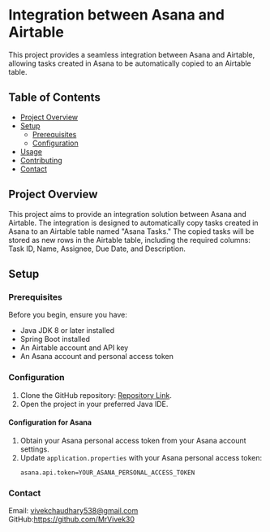 # Integration between Asana and Airtable

This project provides a seamless integration between Asana and Airtable, allowing tasks created in Asana to be automatically copied to an Airtable table.

## Table of Contents

- [Project Overview](#project-overview)
- [Setup](#setup)
  - [Prerequisites](#prerequisites)
  - [Configuration](#configuration)
- [Usage](#usage)
- [Contributing](#contributing)
- [Contact](#contact)

## Project Overview

This project aims to provide an integration solution between Asana and Airtable. The integration is designed to automatically copy tasks created in Asana to an Airtable table named "Asana Tasks." The copied tasks will be stored as new rows in the Airtable table, including the required columns: Task ID, Name, Assignee, Due Date, and Description.

## Setup

### Prerequisites

Before you begin, ensure you have:

- Java JDK 8 or later installed
- Spring Boot installed
- An Airtable account and API key
- An Asana account and personal access token

### Configuration

1. Clone the GitHub repository: [Repository Link](https://github.com/your-username/asana-airtable-integration).
2. Open the project in your preferred Java IDE.

#### Configuration for Asana

1. Obtain your Asana personal access token from your Asana account settings.
2. Update `application.properties` with your Asana personal access token:
   ```properties
   asana.api.token=YOUR_ASANA_PERSONAL_ACCESS_TOKEN

### Contact


Email: vivekchaudhary538@gmail.com <br>
GitHub:https://github.com/MrVivek30
